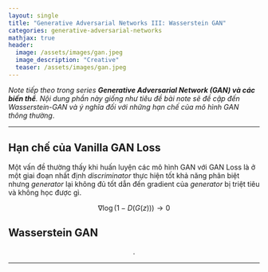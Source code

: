 ```yaml
---
layout: single
title: "Generative Adversarial Networks III: Wasserstein GAN"
categories: generative-adversarial-networks
mathjax: true
header:
  image: /assets/images/gan.jpeg
  image_description: "Creative"
  teaser: /assets/images/gan.jpeg
---
```


*Note tiếp theo trong series **Generative Adversarial Network (GAN) và các biến thể**. Nội dung phần này giống như tiêu đề 
bài note sẽ đề cập đến Wasserstein-GAN và ý nghĩa đối với những hạn chế của mô hình GAN thông thường*.

---
## Hạn chế của Vanilla GAN Loss
 
Một vấn đề thường thấy khi huấn luyện các mô hình GAN với GAN Loss là ở một giai đoạn nhất định *discriminator* thực 
hiện tốt khả năng phân biệt nhưng *generator* lại không đủ tốt dẫn đến gradient của *generator* bị triệt tiêu và không 
học được gì.

$$ \nabla_{}\log (1-D(G(z))) \to 0 $$

## Wasserstein GAN


<div align="center">.</div> 

---